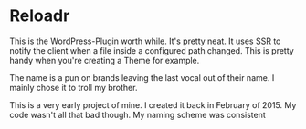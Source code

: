 # Reloadr

This is the WordPress-Plugin worth while. It's pretty neat. It uses [SSR](https://en.wikipedia.org/wiki/Server-sent_events) to notify the client when a file inside a configured path changed. This is pretty handy when you're creating a Theme for example.

The name is a pun on brands leaving the last vocal out of their name. I mainly chose it to troll my brother.

This is a very early project of mine. I created it back in February of 2015. My code wasn't all that bad though. My naming scheme was consistent


